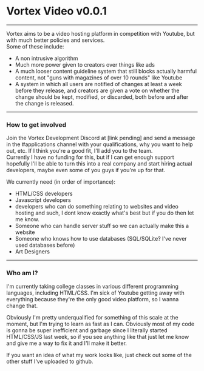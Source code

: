 # Vortex Video v0.0.1

---

Vortex aims to be a video hosting platform in competition with Youtube, but with much better policies and services.   
Some of these include:   
 - A non intrusive algorithm   
 - Much more power given to creators over things like ads   
 - A much looser content guideline system that still blocks actually harmful content, not "guns with magazines of over 10 rounds" like Youtube   
 - A system in which all users are notified of changes at least a week before they release, and creators are given a vote on whether the change should be kept, modified, or discarded, both before and after the change is released.   

---

### How to get involved

Join the Vortex Development Discord at [link pending] and send a message in the #applications channel with your qualifications, why you want to help out, etc. If I think you're a good fit, I'll add you to the team.   
Currently I have no funding for this, but if I can get enough support hopefully I'll be able to turn this into a real company and start hiring actual developers, maybe even some of you guys if you're up for that.   

We currently need (in order of importance):

 - HTML/CSS developers
 - Javascript developers
 - developers who can do something relating to websites and video hosting and such, I dont know exactly what's best but if you do then let me know.
 - Someone who can handle server stuff so we can actually make this a website
 - Someone who knows how to use databases (SQL/SQLite? I've never used databases before)
 - Art Designers

---

### Who am I?

I'm currently taking college classes in various different programming languages, including HTML/CSS. I'm sick of Youtube getting away with everything because they're the only good video platform, so I wanna change that.   

Obviously I'm pretty underqualified for something of this scale at the moment, but I'm trying to learn as fast as I can. Obviously most of my code is gonna be super inefficient and garbage since I literally started HTML/CSS/JS last week, so if you see anything like that just let me know and give me a way to fix it and I'll make it better.   

If you want an idea of what my work looks like, just check out some of the other stuff I've uploaded to github.